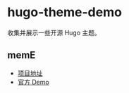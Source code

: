 # hugo-theme-demo

收集并展示一些开源 Hugo 主题。

## memE

- [项目地址](https://github.com/reuixiy/hugo-theme-meme)
- [官方 Demo](https://io-oi.me/hugo-theme-meme/)
